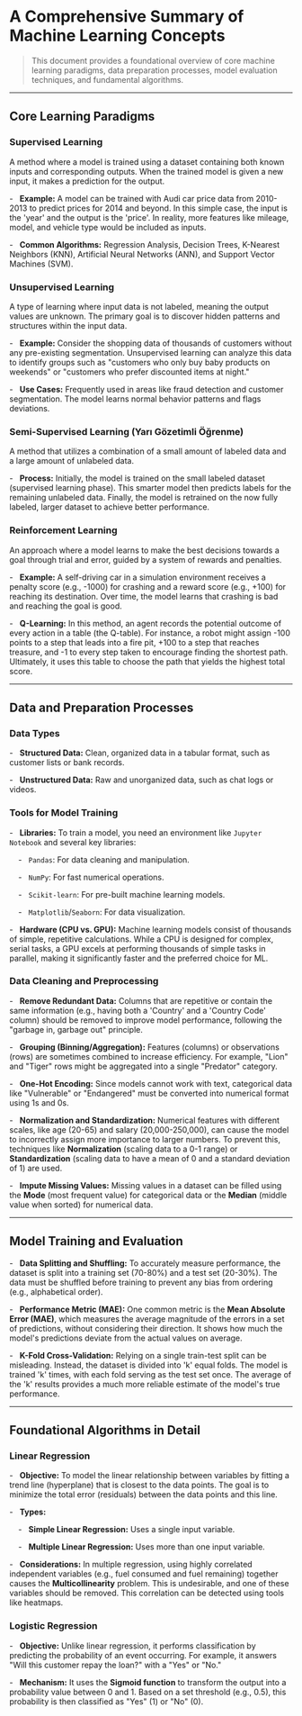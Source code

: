 # A Comprehensive Summary of Machine Learning Concepts



> This document provides a foundational overview of core machine learning paradigms, data preparation processes, model evaluation techniques, and fundamental algorithms.



---



## Core Learning Paradigms



### **Supervised Learning**



A method where a model is trained using a dataset containing both known inputs and corresponding outputs. When the trained model is given a new input, it makes a prediction for the output.



-   **Example:** A model can be trained with Audi car price data from 2010-2013 to predict prices for 2014 and beyond. In this simple case, the input is the 'year' and the output is the 'price'. In reality, more features like mileage, model, and vehicle type would be included as inputs.

-   **Common Algorithms:** Regression Analysis, Decision Trees, K-Nearest Neighbors (KNN), Artificial Neural Networks (ANN), and Support Vector Machines (SVM).



### **Unsupervised Learning**



A type of learning where input data is not labeled, meaning the output values are unknown. The primary goal is to discover hidden patterns and structures within the input data.



-   **Example:** Consider the shopping data of thousands of customers without any pre-existing segmentation. Unsupervised learning can analyze this data to identify groups such as "customers who only buy baby products on weekends" or "customers who prefer discounted items at night."

-   **Use Cases:** Frequently used in areas like fraud detection and customer segmentation. The model learns normal behavior patterns and flags deviations.



### **Semi-Supervised Learning (Yarı Gözetimli Öğrenme)**



A method that utilizes a combination of a small amount of labeled data and a large amount of unlabeled data.



-   **Process:** Initially, the model is trained on the small labeled dataset (supervised learning phase). This smarter model then predicts labels for the remaining unlabeled data. Finally, the model is retrained on the now fully labeled, larger dataset to achieve better performance.



### **Reinforcement Learning**



An approach where a model learns to make the best decisions towards a goal through trial and error, guided by a system of rewards and penalties.



-   **Example:** A self-driving car in a simulation environment receives a penalty score (e.g., -1000) for crashing and a reward score (e.g., +100) for reaching its destination. Over time, the model learns that crashing is bad and reaching the goal is good.

-   **Q-Learning:** In this method, an agent records the potential outcome of every action in a table (the Q-table). For instance, a robot might assign -100 points to a step that leads into a fire pit, +100 to a step that reaches treasure, and -1 to every step taken to encourage finding the shortest path. Ultimately, it uses this table to choose the path that yields the highest total score.



---



## Data and Preparation Processes



### **Data Types**



-   **Structured Data:** Clean, organized data in a tabular format, such as customer lists or bank records.

-   **Unstructured Data:** Raw and unorganized data, such as chat logs or videos.



### **Tools for Model Training**



-   **Libraries:** To train a model, you need an environment like `Jupyter Notebook` and several key libraries:

    -   `Pandas`: For data cleaning and manipulation.

    -   `NumPy`: For fast numerical operations.

    -   `Scikit-learn`: For pre-built machine learning models.

    -   `Matplotlib`/`Seaborn`: For data visualization.

-   **Hardware (CPU vs. GPU):** Machine learning models consist of thousands of simple, repetitive calculations. While a CPU is designed for complex, serial tasks, a GPU excels at performing thousands of simple tasks in parallel, making it significantly faster and the preferred choice for ML.



### **Data Cleaning and Preprocessing**



-   **Remove Redundant Data:** Columns that are repetitive or contain the same information (e.g., having both a 'Country' and a 'Country Code' column) should be removed to improve model performance, following the "garbage in, garbage out" principle.

-   **Grouping (Binning/Aggregation):** Features (columns) or observations (rows) are sometimes combined to increase efficiency. For example, "Lion" and "Tiger" rows might be aggregated into a single "Predator" category.

-   **One-Hot Encoding:** Since models cannot work with text, categorical data like "Vulnerable" or "Endangered" must be converted into numerical format using 1s and 0s.

-   **Normalization and Standardization:** Numerical features with different scales, like age (20-65) and salary (20,000-250,000), can cause the model to incorrectly assign more importance to larger numbers. To prevent this, techniques like **Normalization** (scaling data to a 0-1 range) or **Standardization** (scaling data to have a mean of 0 and a standard deviation of 1) are used.

-   **Impute Missing Values:** Missing values in a dataset can be filled using the **Mode** (most frequent value) for categorical data or the **Median** (middle value when sorted) for numerical data.



---



## Model Training and Evaluation



-   **Data Splitting and Shuffling:** To accurately measure performance, the dataset is split into a training set (70-80%) and a test set (20-30%). The data must be shuffled before training to prevent any bias from ordering (e.g., alphabetical order).

-   **Performance Metric (MAE):** One common metric is the **Mean Absolute Error (MAE)**, which measures the average magnitude of the errors in a set of predictions, without considering their direction. It shows how much the model's predictions deviate from the actual values on average.

-   **K-Fold Cross-Validation:** Relying on a single train-test split can be misleading. Instead, the dataset is divided into 'k' equal folds. The model is trained 'k' times, with each fold serving as the test set once. The average of the 'k' results provides a much more reliable estimate of the model's true performance.



---



## Foundational Algorithms in Detail



### **Linear Regression**



-   **Objective:** To model the linear relationship between variables by fitting a trend line (hyperplane) that is closest to the data points. The goal is to minimize the total error (residuals) between the data points and this line.

-   **Types:**

    -   **Simple Linear Regression:** Uses a single input variable.

    -   **Multiple Linear Regression:** Uses more than one input variable.

-   **Considerations:** In multiple regression, using highly correlated independent variables (e.g., fuel consumed and fuel remaining) together causes the **Multicollinearity** problem. This is undesirable, and one of these variables should be removed. This correlation can be detected using tools like heatmaps.



### **Logistic Regression**



-   **Objective:** Unlike linear regression, it performs classification by predicting the probability of an event occurring. For example, it answers "Will this customer repay the loan?" with a "Yes" or "No."

-   **Mechanism:** It uses the **Sigmoid function** to transform the output into a probability value between 0 and 1. Based on a set threshold (e.g., 0.5), this probability is then classified as "Yes" (1) or "No" (0).